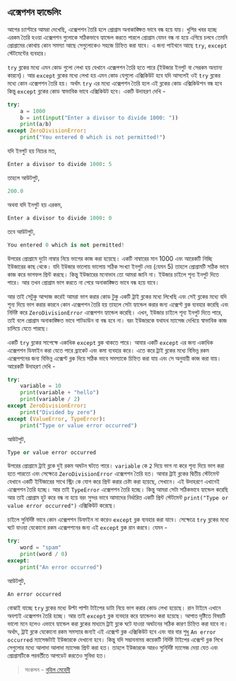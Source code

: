 ## এক্সেপশন হ্যান্ডেলিং  

আগের চ্যাপ্টারে আমরা দেখেছি, এক্সেপশন তৈরি হলে প্রোগ্রাম অনাকাঙ্ক্ষিত ভাবে বন্ধ হয়ে যায়। খুশির খবর হচ্ছে এরকম তৈরি হওয়া এক্সেপশন গুলোকে সঠিকভাবে হ্যান্ডেল করতে পারলে প্রোগ্রাম যেমন বন্ধ না হয়ে এগিয়ে চলবে তেমনি প্রোগ্রামের কোথায় কোন সমস্যা আছে সেগুলোকেও সহজে চিহ্নিত করা যাবে। এ জন্য পাইথনে আছে `try`, `except` স্টেটমেন্টের ব্যবহার।   

`try` ব্লকের মধ্যে এমন কোড গুলো লেখা হয় যেখানে এক্সেপশন তৈরি হতে পারে (ইউজার ইনপুট বা সেরকম অন্যান্য কারনে)। আর `except` ব্লকের মধ্যে লেখা হয় এমন কোড যেগুলো এক্সিকিউট হবে যদি আসলেই ওই `try` ব্লকের মধ্যে কোন এক্সেপশন তৈরি হয়। অর্থাৎ `try` এর মধ্যে এক্সেপশন তৈরি হলে এই ব্লকের কোড এক্সিকিউশন বন্ধ হবে কিন্তু `except` ব্লকের কোড স্বাভাবিক ভাবে এক্সিকিউট হবে। একটি উদাহরণ দেখি -  

```python
try:
	a = 1000
	b = int(input("Enter a divisor to divide 1000: "))
	print(a/b)
except ZeroDivisionError:
	print("You entered 0 which is not permitted!")
```  

যদি ইনপুট হয় নিচের মত, 

```python
Enter a divisor to divide 1000: 5
```

তাহলে আউটপুট,  

```python
200.0
```   

অথবা যদি ইনপুট হয় এরকম, 

```python
Enter a divisor to divide 1000: 0
```

তবে আউটপুট,  

```python
You entered 0 which is not permitted!
```   

উপরের প্রোগ্রামে দুটো নাম্বার নিয়ে ভাগের কাজ করা হয়েছে। একটি নাম্বারের মান 1000 এবং আরেকটি নিচ্ছি ইউজারের কাছ থেকে। যদি ইউজার ভালোয় ভালোয় সঠিক সংখ্যা ইনপুট দেয় (যেমন 5) তাহলে প্রোগ্রামটি সঠিক ভাবে কাজ করে ভাগফল প্রিন্ট করছে। কিন্তু ইউজারের মনোভাব তো আমরা জানি না। ইউজার চাইলে শূন্য ইনপুট দিতে পারে। আর তখন প্রোগ্রাম ভাগ করতে না পেরে অনাকাঙ্ক্ষিত ভাবে বন্ধ হয়ে যাবে।   

আর তাই সেটুকু আন্দাজ করেই আমরা ভাগ করার কোড টুকু একটি ট্রাই ব্লকের মধ্যে লিখেছি এবং সেই ব্লকের মধ্যে যদি শূন্য দিয়ে ভাগ করার কারনে কোন এক্সেপশন তৈরি হয় তাহলে সেটা হ্যান্ডেল করার জন্য এক্সেপ্ট ব্লক ব্যবহার করেছি এবং নির্দিষ্ট করে `ZeroDivisionError` এক্সেপশন হ্যান্ডেল করেছি। এখন, ইউজার চাইলে শূন্য ইনপুট দিতে পারে, তাই বলে প্রোগ্রাম অনাকাঙ্ক্ষিত ভাবে শাটডাউন বা বন্ধ হবে না। বরং ইউজারকে যথাযথ ম্যাসেজ দেখিয়ে স্বাভাবিক কাজ চালিয়ে যেতে পারছে।   

একটি `try` ব্লকের সাপেক্ষে একাধিক `except` ব্লক থাকতে পারে। আবার একটি `except` এর জন্য একাধিক এক্সেপশন ডিফাইন করা যেতে পারে ব্র্যাকেট এবং কমা ব্যবহার করে। এতে করে ট্রাই ব্লকের মধ্যে বিভিন্ন রকম এক্সেপশনের জন্য বিভিন্ন এক্সেপ্ট ব্লক দিয়ে সঠিক ভাবে সমস্যাকে চিহ্নিত করা যায় এবং সে অনুযায়ী কাজ করা যায়। আরেকটি উদাহরণ দেখি - 

```python
try:
    variable = 10
    print(variable + "hello")
    print(variable / 2)
except ZeroDivisionError:
    print("Divided by zero")
except (ValueError, TypeError):
    print("Type or value error occurred")
```   

আউটপুট,   

```python
Type or value error occurred
```   

উপরের প্রোগ্রামে ট্রাই ব্লকে দুই রকম অঘটন ঘটতে পারে। `variable` কে `2` দিয়ে ভাগ না করে শূন্য দিয়ে ভাগ করা হতে পারতো এবং সেক্ষেত্রে  `ZeroDivisionError` এক্সেপশন তৈরি হত। আবার ট্রাই ব্লকের দ্বিতীয় স্টেটমেন্ট যেখানে একটি ইন্টিজারের সাথে স্ট্রিং কে যোগ করে প্রিন্ট করার চেষ্টা করা হয়েছে, সেখানে। এই উদাহরণে এখানেই এক্সেপশন তৈরি হচ্ছে। আর তাই `TypeError` এক্সেপশন তৈরি হচ্ছে। কিন্তু আমরা সেটা সঠিকভাবে হ্যান্ডেল করেছি আর তাই প্রোগ্রাম হুট করে বন্ধ না হয়ে বরং সুন্দর ভাবে আমাদের নির্ধারিত একটি প্রিন্ট স্টেটমেন্ট `print("Type or value error occurred")` এক্সিকিউট করেছে।   

চাইলে সুনির্দিষ্ট ভাবে কোন এক্সেপশন ডিফাইন না করেও `except` ব্লক ব্যবহার করা যাবে। সেক্ষেত্রে `try` ব্লকের মধ্যে ঘটে যাওয়া যেকোনো রকম এক্সেপশনের জন্য এই `except` ব্লক রান করবে। যেমন - 

```python
try:
	word = "spam"
	print(word / 0)
except:
	print("An error occurred")
```   

আউটপুট,   

```python
An error occurred
```

বোঝাই যাচ্ছে `try` ব্লকের মধ্যে উল্টা পাল্টা টাইপের ডাটা নিয়ে ভাগ করার কোড লেখা হয়েছে। রান টাইমে এখানে অবশ্যই এক্সেপশন তৈরি হচ্ছে। আর তাই `except` ব্লক ব্যবহার করে হ্যান্ডেলও করা হয়েছে। আপাত দৃষ্টিতে বিষয়টি ভালো মনে হলেও এভাবে হ্যান্ডেল করা ব্লকের মাধ্যমে ট্রাই ব্লকে ঘটে যাওয়া অঘটনের সঠিক কারণ চিহ্নিত করা যাবে না।   
অর্থাৎ, ট্রাই  ব্লকে যেকোনো রকম সমস্যার জন্যই এই এক্সেপ্ট ব্লক এক্সিকিউট হবে এবং বার বার শুধু `An error occurred` ম্যাসেজটাই ইউজারকে দেখানো হবে। কিন্তু যদি সম্ভাবনাময় কয়েকটি নির্দিষ্ট টাইপের এক্সেপ্ট ব্লক লিখে সেগুলোর মধ্যে আলাদা আলাদা ম্যাসেজ প্রিন্ট করা হত। তাহলে ইউজারকে আরও সুনির্দিষ্ট ম্যাসেজ দেয়া যেত এবং প্রোগ্রামটিকে পরবর্তীতে আপডেট করতেও সুবিধা হত।   

>  সংকলন - [নুহিল মেহেদী](https://nuhil.net) 

